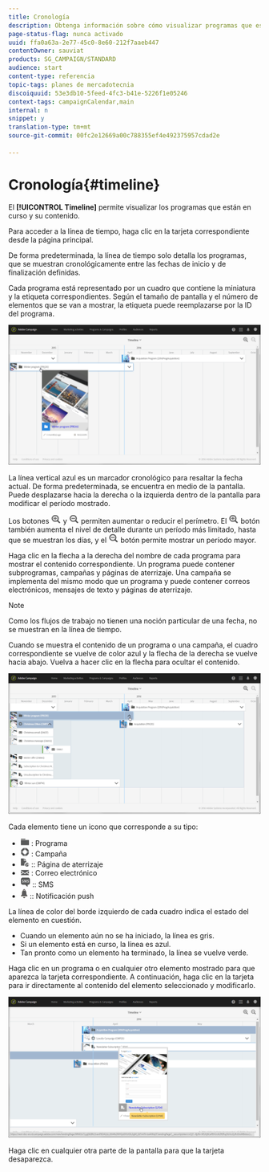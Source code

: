 ```yaml
---
title: Cronología
description: Obtenga información sobre cómo visualizar programas que están en curso y su contenido mediante la interfaz de Adobe Campaign Standard.
page-status-flag: nunca activado
uuid: ffa0a63a-2e77-45c0-8e60-212f7aaeb447
contentOwner: sauviat
products: SG_CAMPAIGN/STANDARD
audience: start
content-type: referencia
topic-tags: planes de mercadotecnia
discoiquuid: 53e3db10-5feed-4fc3-b41e-5226f1e05246
context-tags: campaignCalendar,main
internal: n
snippet: y
translation-type: tm+mt
source-git-commit: 00fc2e12669a00c788355ef4e492375957cdad2e

---
```



# Cronología{#timeline}

El **[!UICONTROL Timeline]** permite visualizar los programas que están en curso y su contenido.

Para acceder a la línea de tiempo, haga clic en la tarjeta correspondiente desde la página principal.

De forma predeterminada, la línea de tiempo solo detalla los programas, que se muestran cronológicamente entre las fechas de inicio y de finalización definidas.

Cada programa está representado por un cuadro que contiene la miniatura y la etiqueta correspondientes. Según el tamaño de pantalla y el número de elementos que se van a mostrar, la etiqueta puede reemplazarse por la ID del programa.

![](assets/timeline_1.png)

La línea vertical azul es un marcador cronológico para resaltar la fecha actual. De forma predeterminada, se encuentra en medio de la pantalla. Puede desplazarse hacia la derecha o la izquierda dentro de la pantalla para modificar el período mostrado.

Los botones ![](assets/timeline_zoom_in.png) y ![](assets/timeline_zoom_out.png) permiten aumentar o reducir el perímetro. El ![](assets/timeline_zoom_in.png) botón también aumenta el nivel de detalle durante un período más limitado, hasta que se muestran los días, y el ![](assets/timeline_zoom_out.png) botón permite mostrar un período mayor.

Haga clic en la flecha a la derecha del nombre de cada programa para mostrar el contenido correspondiente. Un programa puede contener subprogramas, campañas y páginas de aterrizaje. Una campaña se implementa del mismo modo que un programa y puede contener correos electrónicos, mensajes de texto y páginas de aterrizaje.

>[!NOTE]
>
>Como los flujos de trabajo no tienen una noción particular de una fecha, no se muestran en la línea de tiempo.

Cuando se muestra el contenido de un programa o una campaña, el cuadro correspondiente se vuelve de color azul y la flecha de la derecha se vuelve hacia abajo. Vuelva a hacer clic en la flecha para ocultar el contenido.

![](assets/timeline_2.png)

Cada elemento tiene un icono que corresponde a su tipo:

* ![](assets/timeline_program_icon.png) : Programa
* ![](assets/timeline_campaign_icon.png) : Campaña
* ![](assets/timeline_lp_icon.png) :: Página de aterrizaje
* ![](assets/timeline_email_icon.png) : Correo electrónico
* ![](assets/timeline_sms_icon.png) :: SMS
* ![](assets/timeline_push_icon.png) :: Notificación push

La línea de color del borde izquierdo de cada cuadro indica el estado del elemento en cuestión.

* Cuando un elemento aún no se ha iniciado, la línea es gris.
* Si un elemento está en curso, la línea es azul.
* Tan pronto como un elemento ha terminado, la línea se vuelve verde.

Haga clic en un programa o en cualquier otro elemento mostrado para que aparezca la tarjeta correspondiente. A continuación, haga clic en la tarjeta para ir directamente al contenido del elemento seleccionado y modificarlo.

![](assets/timeline_3.png)

Haga clic en cualquier otra parte de la pantalla para que la tarjeta desaparezca.
